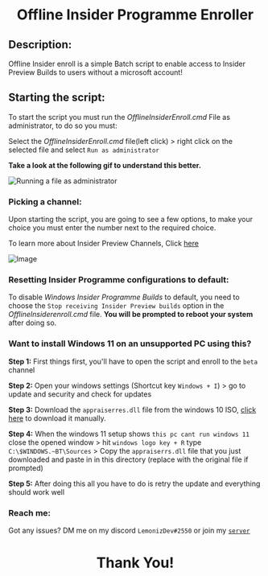 <h1 align = 'center'>  Offline Insider Programme Enroller </h1> 

## Description:

Offline Insider enroll is a simple Batch script to enable access to Insider Preview Builds to users without a microsoft account!

## Starting the script:

To start the script you must run the *OfflineInsiderEnroll.cmd* File as administrator, to do so you must:

Select the *OfflineInsiderEnroll.cmd* file(left click) > right click on the selected file and select `Run as administrator`  

**Take a look at the following gif to understand this better.**


![Running a file as administrator](https://i.gyazo.com/ca9daae2a9c046fa3d183f260c15f831.gif)

### Picking a channel: 

Upon starting the script, you are going to see a few options, to make your choice you must enter the number next to the required choice.

To learn more about Insider Preview Channels, Click [here](https://blogs.windows.com/windows-insider/2020/06/15/introducing-windows-insider-channels/)

![Image](https://cdn.discordapp.com/attachments/752526323737427989/893109783949869056/unknown.png)

### Resetting Insider Programme configurations to default:

To disable *Windows Insider Programme Builds* to default, you need to choose the `Stop receiving Insider Preview builds` option in the *OfflineInsiderenroll.cmd* file. **You will be prompted to reboot your system** after doing so.



### Want to install Windows 11 on an unsupported PC using this?

**Step 1:** First things first, you'll have to open the script and enroll to the `beta` channel

**Step 2:** Open your windows settings (Shortcut key `Windows + I`) > go to update and security and check for updates

**Step 3:** Download the `appraiserres.dll` file from the windows 10 ISO, [click here](https://drive.google.com/file/d/1kYUvivCNt4PKDhWof4E0WWqNsj5LpSQ-/view) to download it manually.

**Step 4:** When the windows 11 setup shows `this pc cant run windows 11` close the opened window > hit `windows logo key + R` type `C:\$WINDOWS.~BT\Sources` > Copy the `appraiserrs.dll` file that you just downloaded and paste in in this directory (replace with the original file if prompted)

**Step 5:** After doing this all you have to do is retry the update and everything should work well


### Reach me:

Got any issues? DM me on my discord `LemonizDev#2550` or join my [`server`](https://discord.gg/CAJWYQB)

<h1 align = 'center'> Thank You! </h1>
